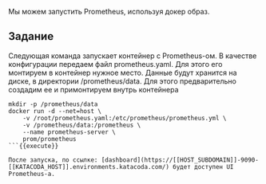Мы можем запустить Prometheus, используя докер образ. 

## Задание

Следующая команда запускает контейнер с Prometheus-ом. 
В качестве конфигурации передаем файл prometheus.yaml. Для этого его монтируем в контейнер нужное место. 
Данные будут хранится на диске, в директории /prometheus/data. Для этого предварительно создадим ее и примонтируем внутрь контейнера

```
mkdir -p /prometheus/data
docker run -d --net=host \
    -v /root/prometheus.yaml:/etc/prometheus/prometheus.yml \
    -v /prometheus/data:/prometheus \
    --name prometheus-server \
    prom/prometheus
```{{execute}}

После запуска, по ссылке: [dashboard](https://[[HOST_SUBDOMAIN]]-9090-[[KATACODA_HOST]].environments.katacoda.com/) будет доступен UI Prometheus-а.

